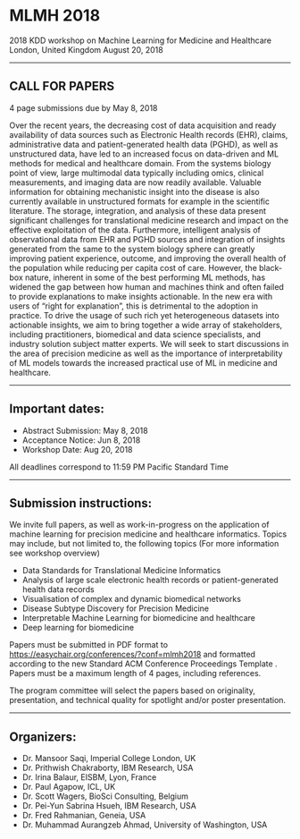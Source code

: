 # MLMH 2018

2018 KDD workshop on Machine Learning for Medicine and Healthcare
London, United Kingdom
August 20, 2018

---------------------------------
CALL FOR PAPERS
---------------------------------

4 page submissions due by May 8, 2018

Over the recent years, the decreasing cost of data acquisition and ready
availability of data sources such as Electronic Health records (EHR), claims,
administrative data and patient-generated health data (PGHD), as well as
unstructured data, have led to an increased focus on data-driven and ML methods
for medical and healthcare domain. From the systems biology point of view,
large multimodal data typically including omics, clinical measurements, and
imaging data are now readily available. Valuable information for obtaining
mechanistic insight into the disease is also currently available in
unstructured formats for example in the scientific literature. The storage,
integration, and analysis of these data present significant challenges for
translational medicine research and impact on the effective exploitation of the
data. Furthermore, intelligent analysis of observational data from EHR and PGHD
sources and integration of insights generated from the same to the system
biology sphere can greatly improving patient experience, outcome, and improving
the overall health of the population while reducing per capita cost of care.
However, the black-box nature, inherent in some of the best performing ML
methods, has widened the gap between how human and machines think and often
failed to provide explanations to make insights actionable. In the new era with
users of “right for explanation”, this is detrimental to the adoption in
practice. To drive the usage of such rich yet heterogeneous datasets into
actionable insights, we aim to bring together a wide array of stakeholders,
including practitioners, biomedical and data science specialists, and industry
solution subject matter experts. We will seek to start discussions in the area
of precision medicine as well as the importance of interpretability of ML
models towards the increased practical use of ML in medicine and healthcare. 


--------------------------
Important dates:
--------------------------

* Abstract Submission: May 8, 2018
* Acceptance Notice: Jun 8, 2018
* Workshop Date: Aug 20, 2018

All deadlines correspond to 11:59 PM Pacific Standard Time 

---------------------------------
Submission instructions:
---------------------------------

We invite full papers, as well as work-in-progress on the application of
machine learning for precision medicine and healthcare informatics. Topics may
include, but not limited to, the following topics (For more information see
workshop overview)
 
* Data Standards for Translational Medicine Informatics
* Analysis of large scale electronic health records or patient-generated health data records
* Visualisation of complex and dynamic biomedical networks
* Disease Subtype Discovery for Precision Medicine
* Interpretable Machine Learning for biomedicine and healthcare
* Deep learning for biomedicine

Papers must be submitted in PDF format to
https://easychair.org/conferences/?conf=mlmh2018 and formatted according to the
new Standard ACM Conference Proceedings Template . Papers must be a maximum
length of 4 pages, including references.

The program committee will select the papers based on originality,
presentation, and technical quality for spotlight and/or poster presentation.

---------------------------------
Organizers:
---------------------------------

*  Dr. Mansoor Saqi, Imperial College London, UK
*  Dr. Prithwish Chakraborty, IBM Research, USA
*  Dr. Irina Balaur, EISBM, Lyon, France
*  Dr. Paul Agapow, ICL, UK
*  Dr. Scott Wagers, BioSci Consulting, Belgium
*  Dr. Pei-Yun Sabrina Hsueh, IBM Research, USA
*  Dr. Fred Rahmanian, Geneia, USA
*  Dr. Muhammad Aurangzeb Ahmad, University of Washington, USA
